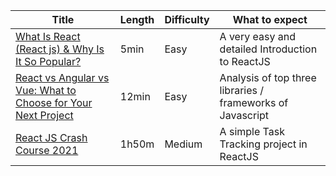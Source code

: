 | Title | Length | Difficulty | What to expect |
|-------| -------|--------------|---------------|
| [What Is React (React js) & Why Is It So Popular?](https://yewtu.be/watch?v=N3AkSS5hXMA) | 5min | Easy | A very easy and detailed Introduction to ReactJS |
| [React vs Angular vs Vue: What to Choose for Your Next Project](https://yewtu.be/watch?v=i8xsbYgMiBs) | 12min | Easy | Analysis of top three libraries / frameworks of Javascript |
| [React JS Crash Course 2021](https://yewtu.be/watch?v=w7ejDZ8SWv8) | 1h50m | Medium | A simple Task Tracking project in ReactJS |
